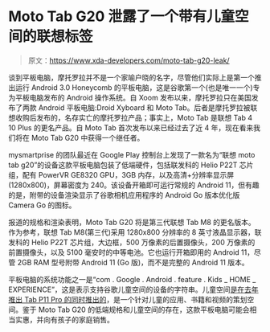 # Moto Tab G20 泄露了一个带有儿童空间的联想标签

> 原文：<https://www.xda-developers.com/moto-tab-g20-leak/>

谈到平板电脑，摩托罗拉并不是一个家喻户晓的名字，尽管他们实际上是第一个推出运行 Android 3.0 Honeycomb 的平板电脑，这是谷歌第一个(也是唯一一个)专为平板电脑发布的 Android 操作系统。自 Xoom 发布以来，摩托罗拉只在美国发布了两款 Android 平板电脑:Droid Xyboard 和 Moto Tab。后者是摩托罗拉被联想收购后发布的，名存实亡的摩托罗拉产品；事实上，Moto Tab 是联想 Tab 4 10 Plus 的更名产品。自 Moto Tab 首次发布以来已经过去了近 4 年，现在看来我们将在 Moto Tab G20 中获得一个继任者。

mysmartprise 的团队最近在 Google Play 控制台上发现了一款名为“联想 moto tab g20”的设备这款平板电脑包装了低端硬件，包括联发科的 Helio P22T 芯片组，配有 PowerVR GE8320 GPU，3GB 内存，以及高清+分辨率显示屏(1280x800)，屏幕密度为 240。该设备开箱即可运行常规的 Android 11，但有趣的是，附带的设备渲染显示了谷歌相机应用程序的 Android Go 版本优化版 Camera Go 的图标。

报道的规格和渲染表明，Moto Tab G20 将是第三代联想 Tab M8 的更名版本。作为参考，联想 Tab M8(第三代)采用 1280x800 分辨率的 8 英寸液晶显示器，联发科的 Helio P22T 芯片组，大边框，500 万像素的后置摄像头，200 万像素的前置摄像头，以及 5100 毫安时的中等电池。它也运行开箱即用的 Android 11，尽管 2GB RAM 型号附带 Android 11 (Go 版)，而不是完整的 Android 11 版本。

平板电脑的系统功能之一是“com . Google . Android . feature . Kids _ HOME _ EXPERIENCE”，这是表示支持谷歌儿童空间的设备的字符串。儿童空间[是在去年推出 Tab P11 Pro 的同时推出的](https://www.xda-developers.com/lenovo-tab-p11-pro-lenovo-tab-m10-hd-android-tablets/)，是一个针对儿童的应用、书籍和视频的策划空间。鉴于 Moto Tab G20 的低端规格和儿童空间的存在，这款平板电脑可能会相当实惠，并向有孩子的家庭销售。